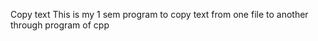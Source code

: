 Copy text 
This is my 1 sem program to copy text from one file to another through program of cpp
  
